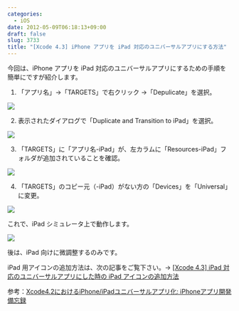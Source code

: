 ```yaml
---
categories:
  - iOS
date: 2012-05-09T06:18:13+09:00
draft: false
slug: 3733
title: "[Xcode 4.3] iPhone アプリを iPad 対応のユニバーサルアプリにする方法"
---
```


今回は、iPhone アプリを iPad 対応のユニバーサルアプリにするための手順を簡単にですが紹介します。

1. 「アプリ名」→「TARGETS」で右クリック →「Depulicate」を選択。

![](/images/2012/05/3733_1.png)

2. 表示されたダイアログで「Duplicate and Transition to iPad」を選択。

![](/images/2012/05/3733_2.png)

3. 「TARGETS」に「アプリ名-iPad」が、左カラムに「Resources-iPad」フォルダが追加されていることを確認。

![](/images/2012/05/3733_3.png)

4. 「TARGETS」のコピー元（-iPad）がない方の「Devices」を「Universal」に変更。

![](/images/2012/05/3733_4.png)

これで、iPad シミュレータ上で動作します。

![](/images/2012/05/3733_5.png)

後は、iPad 向けに微調整するのみです。

iPad 用アイコンの追加方法は、次の記事をご覧下さい。→ [[Xcode 4.3] iPad 対応のユニバーサルアプリにした時の iPad アイコンの追加方法](http://rakuishi.com/archives/3738/)

参考：[Xcode4.2におけるiPhone/iPadユニバーサルアプリ化: iPhoneアプリ開発備忘録](http://iphone-app-developer.seesaa.net/article/235646213.html)
